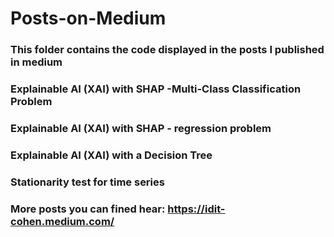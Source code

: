 # Posts-on-Medium
### This folder contains the code displayed in the posts I published in medium
### Explainable AI (XAI) with SHAP -Multi-Class Classification Problem
### Explainable AI (XAI) with SHAP - regression problem
### Explainable AI (XAI) with a Decision Tree
### Stationarity test for time series
### More posts you can fined hear: https://idit-cohen.medium.com/
